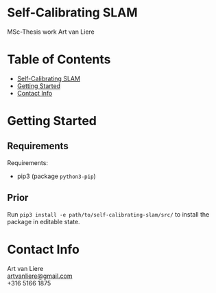 # Self-Calibrating SLAM

MSc-Thesis work  Art van Liere

# Table of Contents

- [Self-Calibrating SLAM](#self-calibrating-slam)
- [Getting Started](#getting-started)
- [Contact Info](#contact-info)

# Getting Started

## Requirements

Requirements:
- pip3 (package ```python3-pip```)

## Prior

Run ```pip3 install -e path/to/self-calibrating-slam/src/``` to install the package in editable state.

# Contact Info

Art van Liere\
[artvanliere@gmail.com](mailto:artvanliere@gmail.com)\
+316 5166 1875